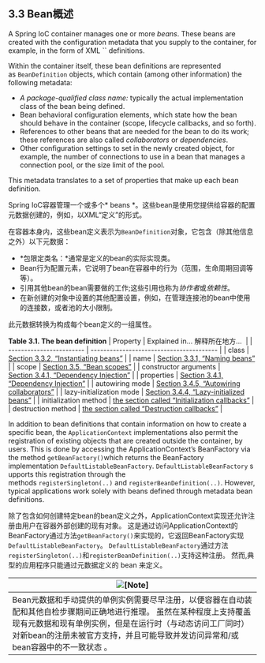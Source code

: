 ## 3.3 Bean概述

A Spring IoC container manages one or more *beans*. These beans are created with the configuration metadata that you supply to the container, for example, in the form of XML `` definitions.

Within the container itself, these bean definitions are represented as `BeanDefinition` objects, which contain (among other information) the following metadata:

- *A package-qualified class name:* typically the actual implementation class of the bean being defined.
- Bean behavioral configuration elements, which state how the bean should behave in the container (scope, lifecycle callbacks, and so forth).
- References to other beans that are needed for the bean to do its work; these references are also called *collaborators* or *dependencies*.
- Other configuration settings to set in the newly created object, for example, the number of connections to use in a bean that manages a connection pool, or the size limit of the pool.

This metadata translates to a set of properties that make up each bean definition.


Spring IoC容器管理一个或多个* beans *。这些bean是使用您提供给容器的配置元数据创建的，例如，以XML“定义”的形式。

在容器本身内，这些bean定义表示为`BeanDefinition`对象，它包含（除其他信息之外）以下元数据：

- *包限定类名：*通常是定义的bean的实际实现类。
- Bean行为配置元素，它说明了bean在容器中的行为（范围，生命周期回调等等）。
- 引用其他bean的bean需要做的工作;这些引用也称为*协作者*或*依赖性*。
- 在新创建的对象中设置的其他配置设置，例如，在管理连接池的bean中使用的连接数，或者池的大小限制。

此元数据转换为构成每个bean定义的一组属性。

**Table 3.1. The bean definition**
| Property                 | Explained in…​   解释所在地方... ​                           |
| ------------------------ | ---------------------------------------- |
| class                    | [Section 3.3.2, “Instantiating beans”](http://docs.spring.io/spring/docs/5.0.0.M4/spring-framework-reference/htmlsingle/#beans-factory-class) |
| name                     | [Section 3.3.1, “Naming beans”](http://docs.spring.io/spring/docs/5.0.0.M4/spring-framework-reference/htmlsingle/#beans-beanname) |
| scope                    | [Section 3.5, “Bean scopes”](http://docs.spring.io/spring/docs/5.0.0.M4/spring-framework-reference/htmlsingle/#beans-factory-scopes) |
| constructor arguments    | [Section 3.4.1, “Dependency Injection”](http://docs.spring.io/spring/docs/5.0.0.M4/spring-framework-reference/htmlsingle/#beans-factory-collaborators) |
| properties               | [Section 3.4.1, “Dependency Injection”](http://docs.spring.io/spring/docs/5.0.0.M4/spring-framework-reference/htmlsingle/#beans-factory-collaborators) |
| autowiring mode          | [Section 3.4.5, “Autowiring collaborators”](http://docs.spring.io/spring/docs/5.0.0.M4/spring-framework-reference/htmlsingle/#beans-factory-autowire) |
| lazy-initialization mode | [Section 3.4.4, “Lazy-initialized beans”](http://docs.spring.io/spring/docs/5.0.0.M4/spring-framework-reference/htmlsingle/#beans-factory-lazy-init) |
| initialization method    | [the section called “Initialization callbacks”](http://docs.spring.io/spring/docs/5.0.0.M4/spring-framework-reference/htmlsingle/#beans-factory-lifecycle-initializingbean) |
| destruction method       | [the section called “Destruction callbacks”](http://docs.spring.io/spring/docs/5.0.0.M4/spring-framework-reference/htmlsingle/#beans-factory-lifecycle-disposablebean) |



In addition to bean definitions that contain information on how to create a specific bean, the `ApplicationContext` implementations also permit the registration of existing objects that are created outside the container, by users. This is done by accessing the ApplicationContext’s BeanFactory via the method `getBeanFactory()`which returns the BeanFactory implementation `DefaultListableBeanFactory`. `DefaultListableBeanFactory` supports this registration through the methods `registerSingleton(..)` and `registerBeanDefinition(..)`. However, typical applications work solely with beans defined through metadata bean definitions.

除了包含如何创建特定bean的bean定义之外，ApplicationContext实现还允许注册由用户在容器外部创建的现有对象。 这是通过访问ApplicationContext的BeanFactory通过方法`getBeanFactory()`来实现的，它返回BeanFactory实现`DefaultListableBeanFactory`。 `DefaultListableBeanFactory`通过方法`registerSingleton(..)`和`registerBeanDefinition(..)`支持这种注册。 然而,典型的应用程序只能通过元数据定义的 bean 来定义。

| ![[Note]](http://docs.spring.io/spring/docs/5.0.0.M3/spring-framework-reference/htmlsingle/images/note.png) |
| ---------------------------------------- |
| Bean元数据和手动提供的单例实例需要尽早注册，以便容器在自动装配和其他自检步骤期间正确地进行推理。 虽然在某种程度上支持覆盖现有元数据和现有单例实例，但是在运行时（与动态访问工厂同时）对新bean的注册未被官方支持，并且可能导致并发访问异常和/或bean容器中的不一致状态 。 |